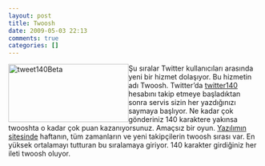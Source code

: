 ```yaml
---
layout: post
title: Twoosh
date: 2009-05-03 22:13
comments: true
categories: []
---
```

<p><img style="border-bottom: 0px; border-left: 0px; display: inline; margin-left: 0px; border-top: 0px; margin-right: 0px; border-right: 0px" title="tweet140Beta" border="0" alt="tweet140Beta" align="left" src="http://onurbaykal.com.tr/wp-content/uploads/2009/05/tweet140beta.png" width="240" height="116" /> Şu sıralar Twitter kullanıcıları arasında yeni bir hizmet dolaşıyor. Bu hizmetin adı Twoosh. Twitter’da <a href="http://twitter.com/tweet140" target="_blank">twitter140</a> hesabını takip etmeye başladıktan sonra servis sizin her yazdığınızı saymaya başlıyor. Ne kadar çok gönderiniz 140 karaktere yakınsa twooshta o kadar çok puan kazanıyorsunuz. Amaçsız bir oyun. <a href="http://www.tweet140.com/" target="_blank">Yazılımın sitesinde</a> haftanın, tüm zamanların ve yeni takipçilerin twoosh sırası var. En yüksek ortalamayı tutturan bu sıralamaya giriyor. 140 karakter girdiğiniz her ileti twoosh oluyor. </p>
